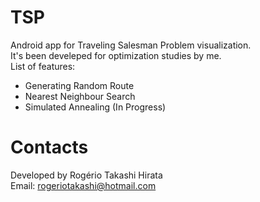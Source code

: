 # TSP

Android app for Traveling Salesman Problem visualization.  
It's been develeped for optimization studies by me.  
List of features:  
- Generating Random Route  
- Nearest Neighbour Search  
- Simulated Annealing (In Progress)  

# Contacts  
Developed by Rogério Takashi Hirata  
Email: rogeriotakashi@hotmail.com  
